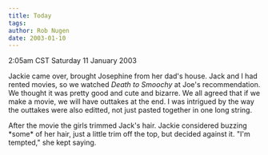 ```yaml
---
title: Today
tags: 
author: Rob Nugen
date: 2003-01-10
---
```


<p class=date>2:05am CST Saturday 11 January 2003</p>

<p>Jackie came over, brought Josephine from her dad's house.  Jack and
I had rented movies, so we watched <em>Death to Smoochy</em> at Joe's
recommendation.  We thought it was pretty good and cute and bizarre.
We all agreed that if we make a movie, we will have outtakes at the
end.  I was intrigued by the way the outtakes were also editted, not
just pasted together in one long string.</p>

<p>After the movie the girls trimmed Jack's hair.  Jackie considered
buzzing *some* of her hair, just a little trim off the top, but
decided against it.  "I'm tempted," she kept saying.</p>


